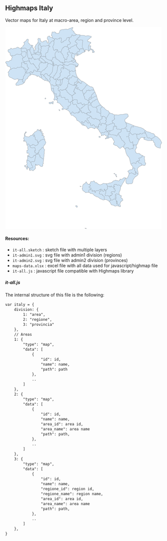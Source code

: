 Highmaps Italy
---
Vector maps for Italy at macro-area, region and province level.

![image](img/it-all.png?raw=true)

#### Resources:

* `it-all.sketch` : sketch file with multiple layers
* `it-admin1.svg` : svg file with admin1 division (regions)
* `it-admin2.svg` : svg file with admin2 division (provinces)
* `maps-data.xlsx` : excel file with all data used for javascript/highmap file
* `it-all.js` : javascript file compatible with Highmaps library

##### it-all.js
The internal structure of this file is the following:

```
var italy = {
    division: {
        1: "area",
        2: "regione",
        3: "provincia"
    },
    // Areas
    1: {
    	"type": "map",
        "data": [
        	{
        		"id": id,
        		"name": name,
        		"path": path
        	},
        	..
        ]
    },
    2: {
    	"type": "map",
        "data": [
        	{
        		"id": id,
        		"name": name,
        		"area_id": area id,
        		"area_name": area name
        		"path": path,
        	},
        	..
        ]
    },
    3: {
    	"type": "map",
        "data": [
        	{
        		"id": id,
        		"name": name,
        		"regione_id": region id,
        		"regione_name": region name,
        		"area_id": area id,
        		"area_name": area name
        		"path": path,
        	},
        	..
        ]
    },
}       
```

